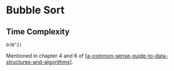 Bubble Sort
===

Time Complexity
---

`O(N^2)`

Mentioned in chapter 4 and 6 of [[a-common-sense-guide-to-data-structures-and-algorithms]].


[//begin]: # "Autogenerated link references for markdown compatibility"
[a-common-sense-guide-to-data-structures-and-algorithms]: ../../../cs-books/a-common-sense-guide-to-data-structures-and-algorithms/a-common-sense-guide-to-data-structures-and-algorithms.md "A Common-Sense Guide to Data Structures and Algorithms"
[//end]: # "Autogenerated link references"